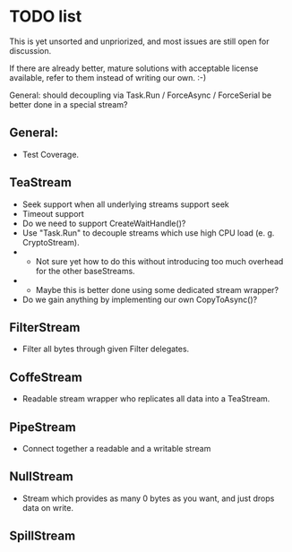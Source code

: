 # TODO list

This is yet unsorted and unpriorized, and most issues are still open for discussion.

If there are already better, mature solutions with acceptable license available, refer to them instead of writing our own. :-)

General: should decoupling via Task.Run / ForceAsync / ForceSerial be better done in a special stream?

## General:
- Test Coverage.

## TeaStream
- Seek support when all underlying streams support seek
- Timeout support
- Do we need to support CreateWaitHandle()?
- Use "Task.Run" to decouple streams which use high CPU load (e. g. CryptoStream).
- - Not sure yet how to do this without introducing too much overhead for the other baseStreams.
- - Maybe this is better done using some dedicated stream wrapper?
- Do we gain anything by implementing our own CopyToAsync()?

## FilterStream
- Filter all bytes through given Filter delegates.

## CoffeStream
- Readable stream wrapper who replicates all data into a TeaStream.

## PipeStream
- Connect together a readable and a writable stream

## NullStream
- Stream which provides as many 0 bytes as you want, and just drops data on write.

## SpillStream